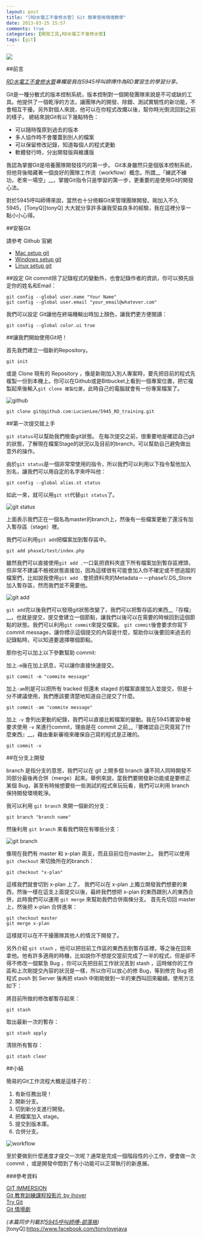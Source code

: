 ```yaml
---
layout: post
title: "[RD水電工不會修水管] Git 簡單使用情境教學"
date: 2013-03-25 15:57
comments: true
categories: [開發工具,RD水電工不會修水管]
tags: [git]
---
```

![](http://farm9.staticflickr.com/8524/8673251944_0e3ca1f1f3_z.jpg)

##前言

_[RD水電工不會修水管](/blog/categories/rd%E6%B0%B4%E9%9B%BB%E5%B7%A5%E4%B8%8D%E6%9C%83%E4%BF%AE%E6%B0%B4%E7%AE%A1/)專欄是我在5945呼叫師傅作為RD實習生的學習分享。_

Git是一種分散式的版本控制系統，版本控制對一個開發團隊來說是不可或缺的工具。他提供了一個乾淨的方法，讓團隊內的開發、除錯、測試實驗性的新功能，不會相互干擾。另外對個人來說，他可以在你程式改爛以後，幫你時光倒流回到之前的樣子。
總結來說Git有以下幾點特色：

*	可以隨時復原到過去的版本
*	多人協作時不會覆蓋到別人的檔案
*	可以保留修改記錄，知道每個人的程式更動
*	軟體發行時，分出開發版與維護版

我認為掌握Git是培養團隊開發技巧的第一步。
Git本身雖然只是個版本控制系統，但他背後暗藏著一個良好的團隊工作流（workflow）概念。所謂__「練武不練功，老來一場空」__，掌握Git指令只是學習的第一步，更重要的是使用Git的開發心法。

對於5945呼叫師傅來說，當然也十分倚賴Git來管理團隊開發。剛加入不久5945，[TonyQ][tonyQ] 大大就分享許多讓我受益良多的經驗，我在這裡分享一點小小心得。

<!--more-->

##安裝Git

請參考 Github 官網

* [Mac setup git]
* [Windows setup git]
* [Linux setup git]


[Mac setup git]: http://help.github.com/mac-set-up-git/
[Windows setup git]: http://help.github.com/win-set-up-git/
[Linux setup git]: http://help.github.com/linux-set-up-git/


##設定
Git commit除了記錄程式的變動外，也會記錄作者的資訊，你可以預先設定你的姓名和Email：

	git config --global user.name "Your Name"
	git config --global user.email "your_email@whatever.com"

我們可以設定 Git讓他在終端機輸出時加上顏色，讓我們更方便閱讀：

	git config --global color.ui true
  
     
##讓我們開始使用Git吧！

首先我們建立一個新的Repository。

	git init

或是 Clone 現有的 Repository ，像是新剛加入別人專案時，要先把目前的程式先複製一份到本機上。你可以在Github或是Bitbucket上看到一個專案位置，把它複製起來後輸入`git clone 複製位置`，此時自己的電腦就會有一份專案檔案了。

![github](http://farm9.staticflickr.com/8522/8671665547_35020ba137_z.jpg)

	git clone git@github.com:LucienLee/5945_RD_training.git


##第一次提交就上手

`git status`可以幫助我們檢查git狀態。
在每次提交之前，很重要地是確認自己git的狀態，了解現在檔案Stage的狀況以及目前的branch，可以幫助自己避免做出意外的操作。

由於`git status`是一個非常常使用的指令，所以我們可以利用以下指令幫他加入別名，讓我們可以用自定的名字來呼叫他：

	git config --global alias.st status

如此一來，就可以用`git st`代替`git status`了。

![git status](http://farm9.staticflickr.com/8531/8671712357_27e67402d1_z.jpg)

上面表示我們正在一個名為master的branch上，然後有一些檔案更動了還沒有加入暫存區（stage）裡。

我們可以利用`git add`把檔案加到暫存區中。

	git add phase1/test/index.php

雖然我們可以直接使用`git add .`一口氣把資料夾底下所有檔案加到暫存區裡頭，但非常不建議不檢視狀態直接加，因為這樣很有可能會加入你不確定或不想追蹤的檔案們，比如說我使用`git add .`會把資料夾的Metadata－－phase1/.DS_Store加入暫存區，然而我們並不需要他。

![git add](http://farm9.staticflickr.com/8384/8671794541_128ba186c7_z.jpg)

`git add`完以後我們可以發現git狀態改變了，我們可以把暫存區的東西__『存檔』__，也就是提交，提交會建立一個節點，讓我們以後可以在需要的時候回到這個節點的狀態。我們可以利用`git commit`來提交檔案。
`git commit`後會要求你寫下commit message，讓你標示這個提交的內容是什麼，幫助你以後要回來過去的記錄點時，可以知道要選擇哪個節點。

那你也可以加上以下參數幫助 commit:

加上`-m`後在加上訊息，可以讓你直接快速提交。

	git commit -m "commite message"

加上`-am`則是可以把所有 tracked 但還未 staged 的檔案直接加入並提交，但是十分不建議使用，我們應該要清楚地知道自己提交了什麼。

	git commit -am "commite message"

加上 `-v` 會列出更動的紀錄，我們可以直接比較檔案的變動。我在5945實習中被要求使用 `-v` 來進行commit，理由是在 commit 之前__『要確認自己究竟寫了什麼東西』__，藉由重新審視來確保自己寫的程式是正確的。

	git commit -v



##在分支上開發

branch 是指分支的意思，我們可以在 git 上開多個 branch 讓不同人同時開發不同部分最後再合併（merge）起來。舉例來說，當我們要開發新功能或是要修正某個 Bug，甚至有時候想要些一些測試的程式來玩玩看，我們可以利用 branch 保持開發環境乾淨。

我可以利用 `git branch` 來開一個新的分支：

	git branch "branch name"

然後利用 `git branch` 來看我們現在有哪些分支：

![git branch](http://farm9.staticflickr.com/8393/8671903821_5e3e453547_z.jpg)

像現在我們有 master 和 x-plan 兩支，而且目前位在master上。
我們可以使用 `git checkout` 來切換所在的branch：

	git checkout "x-plan"

這樣我們就會切到 x-plan 上了。
我們可以在 x-plan 上獨立開發我們想要的東西，然後一樣在這支上面提交以後，最終我們想把 x-plan 的東西跟別人的東西合併，此時我們可以運用 `git merge` 來幫助我們合併兩條分支。
首先先切回 master 上，然後把 x-plan 合併進來：

	git checkout master
	git merge x-plan

這樣就可以在不干擾團隊其他人的情況下開發了。

另外介紹 `git stash` ，他可以把目前工作區的東西丟到暫存區裡，等之後在回來拿他。他有許多適用的時機，比如說你不想提交當前完成了一半的程式，但是卻不得不修改一個緊急 Bug ，你可以先把目前工作狀況丟到 stash ，這時候你的工作區和上次剛提交內容的狀況是一樣，所以你可以放心的修 Bug，等到修完 Bug 把程式 push 到 Server 後再把 stash 中剛剛做到一半的東西叫回來繼續。使用方法如下：

將目前所做的修改都暫存起來：

	git stash

取出最新一次的暫存：

	git stash apply

清除所有暫存：

	git stash clear


##小結

簡易的Git工作流程大概是這樣子的：

1. 有新任務出現！
2. 開新分支。
3. 切到新分支進行開發。
4. 把檔案加入 stage。
5. 提交到版本庫。
6. 合併分支。

![workflow](http://farm9.staticflickr.com/8523/8673174076_b2aa77a843_z.jpg)

至於要做到什麼進度才提交一次呢？通常是完成一個階段性的小工作，便會做一次 commit ，或是開發中間到了有小功能可以正常執行的新進展。
  
   

###參考資料

[GIT IMMERSION](https://gitimmersion-apputu.rhcloud.com/index.html)  
[Git 教育訓練課程投影片 by ihover](http://ihower.tw/blog/archives/6696)  
[Try Git](http://try.github.com/)  
[Git 情境劇](http://blog.gogojimmy.net/2012/02/29/git-scenario/)

  
_(本篇同步刊載於[5945呼叫師傅-部落格](5945.tw/blog))_
[tonyQ]:https://www.facebook.com/tonylovejava